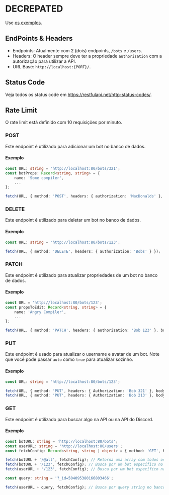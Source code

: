 # DECREPATED

Use [os exemplos](https://github.com/Simo-Workspace/Botlist-Api/tree/main/src/controllers).

## EndPoints & Headers

- Endpoints: Atualmente com 2 (dois) endpoints, `/bots` e `/users`.
- Headers: O header sempre deve ter a propriedade `authorization` com a autorização para utilizar a API.
- URL Base: `http://localhost:{PORT}/`.

## Status Code

Veja todos os status code em https://restfulapi.net/http-status-codes/.

## Rate Limit

O rate limit está definido com 10 requisições por minuto.

### POST

Este endpoint é utilizado para adicionar um bot no banco de dados.

#### Exemplo

```ts
const URL: string = 'http://localhost:80/bots/321';
const botProps: Record<string, string> = {
    name: 'Some compiler',
    ...
};

fetch(URL, { method: 'POST', headers: { authorization: 'MacDonalds' }, body: JSON.stringify(botProps) });
```

### DELETE

Este endpoint é utilizado para deletar um bot no banco de dados.

#### Exemplo

```ts
const URL: string = 'http://localhost:80/bots/123';

fetch(URL, { method: 'DELETE', headers: { authorization: 'Bobs' } });
```

### PATCH

Este endpoint é utilizado para atualizar propriedades de um bot no banco de dados.

#### Exemplo

```ts
const URL = 'http://localhost:80/bots/123';
const propsToEdit: Record<string, string> = {
    name: 'Angry Compiler',
    ...
};

fetch(URL, { method: 'PATCH', headers: { authorization: 'Bob 123' }, body: JSON.stringify(propsToEdit) });
```

### PUT

Este endpoint é usado para atualizar o username e avatar de um bot. Note que você pode passar `auto` como `true` para atualizar sozinho.

#### Exemplo

```ts
const URL: string = 'http://localhost:80/bots/123';

fetch(URL, { method: 'PUT', headers: { Authorization: 'Bob 321' }, body: JSON.stringify({ name: 'Carlinhos-bot' }) }) // Atualiza passando os dados
fetch(URL, { method: 'PUT', headers: { Authorization: 'Bob 213' }, body: JSON.stringify({ auto: true }) }); // Se `auto` for passado como `true`, ele buscará os dados do bot na API do Discord e atualizara
```

### GET

Este endpoint é utilizado para buscar algo na API ou na API do Discord.

#### Exemplo

```ts
const botURL: string = 'http://localhost:80/bots';
const userURL: string = 'http://localhost:80/users';
const fetchConfig: Record<string, string | object> = { method: 'GET', headers: { authorization: 'Bob 123' } };

fetch(botURL + '/@all', fetchConfig); // Retorna uma array com todos os bots no banco de dados
fetch(botURL + '/123', fetchConfig); // Busca por um bot específico no banco de dados
fetch(userURL + '/123', fetchConfig); // Busca por um bot específico na API do discord

const query: string = '?_id=504095380166803466';

fetch(userURL + query, fetchConfig); // Busca por query string no banco de dados
```